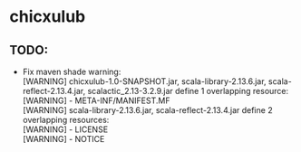 # chicxulub

## TODO:
* Fix maven shade warning:  
[WARNING] chicxulub-1.0-SNAPSHOT.jar, scala-library-2.13.6.jar, scala-reflect-2.13.4.jar, scalactic_2.13-3.2.9.jar define 1 overlapping resource:  
[WARNING]   - META-INF/MANIFEST.MF  
[WARNING] scala-library-2.13.6.jar, scala-reflect-2.13.4.jar define 2 overlapping resources:  
[WARNING]   - LICENSE  
[WARNING]   - NOTICE  